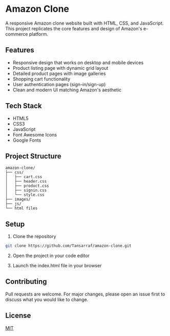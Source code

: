 # Amazon Clone

A responsive Amazon clone website built with HTML, CSS, and JavaScript. This project replicates the core features and design of Amazon's e-commerce platform.

## Features

- Responsive design that works on desktop and mobile devices
- Product listing page with dynamic grid layout
- Detailed product pages with image galleries
- Shopping cart functionality
- User authentication pages (sign-in/sign-up)
- Clean and modern UI matching Amazon's aesthetic

## Tech Stack

- HTML5
- CSS3
- JavaScript
- Font Awesome Icons
- Google Fonts

## Project Structure

```
amazon-clone/
├── css/
│   ├── cart.css
│   ├── header.css
│   ├── product.css
│   ├── signin.css
│   └── style.css
├── images/
├── js/
└── html files
```

## Setup

1. Clone the repository

```bash
git clone https://github.com/Tansarraf/amazon-clone.git
```

2. Open the project in your code editor

3. Launch the index.html file in your browser

## Contributing

Pull requests are welcome. For major changes, please open an issue first to discuss what you would like to change.

## License

[MIT](https://choosealicense.com/licenses/mit/)
